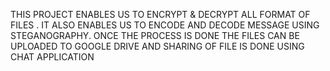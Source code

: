 THIS PROJECT ENABLES US TO ENCRYPT & DECRYPT ALL FORMAT OF FILES . 
IT ALSO ENABLES US TO ENCODE AND DECODE MESSAGE USING STEGANOGRAPHY.
ONCE THE PROCESS IS DONE THE FILES CAN BE UPLOADED TO GOOGLE DRIVE AND SHARING OF FILE IS DONE USING CHAT APPLICATION  
